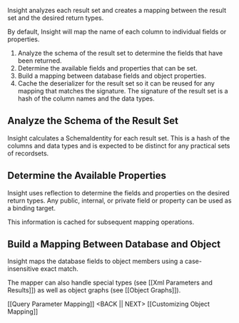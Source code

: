 Insight analyzes each result set and creates a mapping between the result set and the desired return types.

By default, Insight will map the name of each column to individual fields or properties.

1. Analyze the schema of the result set to determine the fields that have been returned.
1. Determine the available fields and properties that can be set.
1. Build a mapping between database fields and object properties.
1. Cache the deserializer for the result set so it can be reused for any mapping that matches the signature. The  signature of the result set is a hash of the column names and the data types.

## Analyze the Schema of the Result Set ##

Insight calculates a SchemaIdentity for each result set. This is a hash of the columns and data types and is expected to be distinct for any practical sets of recordsets.

## Determine the Available Properties ##

Insight uses reflection to determine the fields and properties on the desired return types. Any public, internal, or private field or property can be used as a binding target.

This information is cached for subsequent mapping operations.

## Build a Mapping Between Database and Object ##

Insight maps the database fields to object members using a case-insensitive exact match.

The mapper can also handle special types (see [[Xml Parameters and Results]]) as well as object graphs (see [[Object Graphs]]).

[[Query Parameter Mapping]] <BACK || NEXT> [[Customizing Object Mapping]]